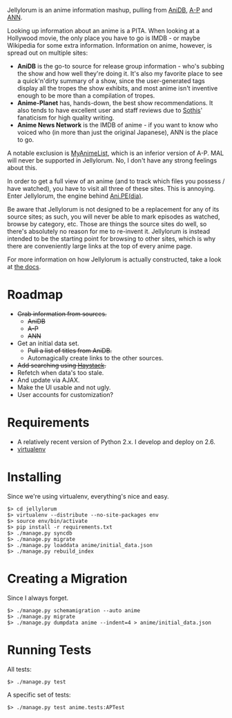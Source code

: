 Jellylorum is an anime information mashup, pulling from [AniDB], [A-P] and [ANN].

Looking up information about an anime is a PITA.  When looking at a Hollywood
movie, the only place you have to go is IMDB - or maybe Wikipedia for some
extra information.  Information on anime, however, is spread out on multiple
sites:

* **AniDB** is the go-to source for release group information - who's subbing
  the show and how well they're doing it.  It's also my favorite place to see a
  quick'n'dirty summary of a show, since the user-generated tags display all
  the tropes the show exhibits, and most anime isn't inventive enough to be
  more than a compilation of tropes.
* **Anime-Planet** has, hands-down, the best show recommendations.  It also
  tends to have excellent user and staff reviews due to [Sothis]' fanaticism
  for high quality writing.
* **Anime News Network** is the IMDB of anime - if you want to know who voiced
  who (in more than just the original Japanese), ANN is the place to go.

A notable exclusion is [MyAnimeList][MAL], which is an inferior version of A-P.
MAL will never be supported in Jellylorum.  No, I don't have any strong
feelings about this.

In order to get a full view of an anime (and to track which files you possess /
have watched), you have to visit all three of these sites.  This is annoying.
Enter Jellylorum, the engine behind [Ani.PE(dia)].

Be aware that Jellylorum is not designed to be a replacement for any of its
source sites; as such, you will never be able to mark episodes as watched,
browse by category, etc.  Those are things the source sites do well, so there's
absolutely no reason for me to re-invent it.  Jellylorum is instead intended to
be the starting point for browsing to other sites, which is why there are
conveniently large links at the top of every anime page.

For more information on how Jellylorum is actually constructed, take a look at
[the docs](docs/).

[AniDB]: http://anidb.net
[A-P]: http://anime-planet.com
[ANN]: http://animenewsnetwork.com
[Sothis]: http://www.anime-planet.com/users/sothis
[MAL]: http://myanimelist.net/
[Ani.PE(dia)]: http://ani.pe/dia/anime/

# Roadmap #

* ~~Grab information from sources.~~
  * ~~AniDB~~
  * ~~A-P~~
  * ~~ANN~~
* Get an initial data set.
  * ~~Pull a list of titles from AniDB.~~
  * Automagically create links to the other sources.
* ~~Add searching using [Haystack](http://haystacksearch.org/).~~
* Refetch when data's too stale.
* And update via AJAX.
* Make the UI usable and not ugly.
* User accounts for customization?

# Requirements #

* A relatively recent version of Python 2.x.  I develop and deploy on 2.6.
* [virtualenv]

[virtualenv]: http://pypi.python.org/pypi/virtualenv

# Installing #

Since we're using virtualenv, everything's nice and easy.

	$> cd jellylorum
	$> virtualenv --distribute --no-site-packages env
	$> source env/bin/activate
	$> pip install -r requirements.txt
	$> ./manage.py syncdb
	$> ./manage.py migrate
	$> ./manage.py loaddata anime/initial_data.json
	$> ./manage.py rebuild_index

# Creating a Migration #

Since I always forget.

	$> ./manage.py schemamigration --auto anime
	$> ./manage.py migrate
	$> ./manage.py dumpdata anime --indent=4 > anime/initial_data.json

# Running Tests #

All tests:

	$> ./manage.py test

A specific set of tests:

	$> ./manage.py test anime.tests:APTest

